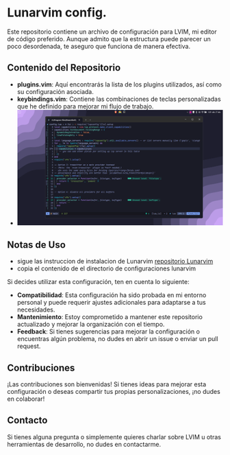 # Lunarvim config.

Este repositorio contiene un archivo de configuración para LVIM, mi editor de código preferido. Aunque admito que la estructura puede parecer un poco desordenada, te aseguro que funciona de manera efectiva.

## Contenido del Repositorio

- **plugins.vim**: Aquí encontrarás la lista de los plugins utilizados, así como su configuración asociada.
- **keybindings.vim**: Contiene las combinaciones de teclas personalizadas que he definido para mejorar mi flujo de trabajo.
- ![Lvim cap](lvim.png)

## Notas de Uso
- sigue las instruccion de instalacion de Lunarvim
  [ repositorio Lunarvim ](https://github.com/LunarVim/LunarVim.git)
- copia el contenido de el directorio de configuraciones lunarvim
  
Si decides utilizar esta configuración, ten en cuenta lo siguiente:

- **Compatibilidad**: Esta configuración ha sido probada en mi entorno personal y puede requerir ajustes adicionales para adaptarse a tus necesidades.
- **Mantenimiento**: Estoy comprometido a mantener este repositorio actualizado y mejorar la organización con el tiempo.
- **Feedback**: Si tienes sugerencias para mejorar la configuración o encuentras algún problema, no dudes en abrir un issue o enviar un pull request.



## Contribuciones

¡Las contribuciones son bienvenidas! Si tienes ideas para mejorar esta configuración o deseas compartir tus propias personalizaciones, ¡no dudes en colaborar!

## Contacto

Si tienes alguna pregunta o simplemente quieres charlar sobre LVIM u otras herramientas de desarrollo, no dudes en contactarme.

